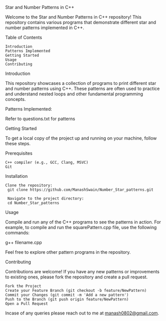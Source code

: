 Star and Number Patterns in C++

Welcome to the Star and Number Patterns in C++ repository! This repository contains various programs that demonstrate different star and number patterns implemented in C++.

Table of Contents

    Introduction
    Patterns Implemented
    Getting Started
    Usage
    Contributing
    

Introduction

This repository showcases a collection of programs to print different star and number patterns using C++. These patterns are often used to practice and understand nested loops and other fundamental programming concepts.

Patterns Implemented:

Refer to questions.txt for patterns 

Getting Started

To get a local copy of the project up and running on your machine, follow these steps.

Prerequisites

    C++ compiler (e.g., GCC, Clang, MSVC)
    Git

Installation

    Clone the repository:
     git clone https://github.com/ManashSwain/Number_Star_patterns.git

     Navigate to the project directory:
     cd Number_Star_patterns

Usage

Compile and run any of the C++ programs to see the patterns in action. For example, to compile and run the squarePattern.cpp file, use the following commands:

g++ filename.cpp

Feel free to explore other pattern programs in the repository.

Contributing

Contributions are welcome! If you have any new patterns or improvements to existing ones, please fork the repository and create a pull request.

    Fork the Project
    Create your Feature Branch (git checkout -b feature/NewPattern)
    Commit your Changes (git commit -m 'Add a new pattern')
    Push to the Branch (git push origin feature/NewPattern)
    Open a Pull Request

Incase of any queries please reach out to me at manash0802@gmail.com.